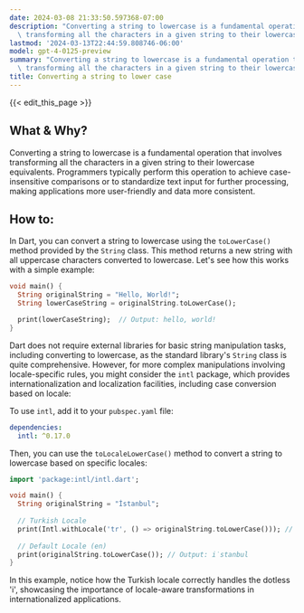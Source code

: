 ```yaml
---
date: 2024-03-08 21:33:50.597368-07:00
description: "Converting a string to lowercase is a fundamental operation that involves\
  \ transforming all the characters in a given string to their lowercase\u2026"
lastmod: '2024-03-13T22:44:59.808746-06:00'
model: gpt-4-0125-preview
summary: "Converting a string to lowercase is a fundamental operation that involves\
  \ transforming all the characters in a given string to their lowercase\u2026"
title: Converting a string to lower case
---
```


{{< edit_this_page >}}

## What & Why?

Converting a string to lowercase is a fundamental operation that involves transforming all the characters in a given string to their lowercase equivalents. Programmers typically perform this operation to achieve case-insensitive comparisons or to standardize text input for further processing, making applications more user-friendly and data more consistent.

## How to:

In Dart, you can convert a string to lowercase using the `toLowerCase()` method provided by the `String` class. This method returns a new string with all uppercase characters converted to lowercase. Let's see how this works with a simple example:

```dart
void main() {
  String originalString = "Hello, World!";
  String lowerCaseString = originalString.toLowerCase();

  print(lowerCaseString);  // Output: hello, world!
}
```

Dart does not require external libraries for basic string manipulation tasks, including converting to lowercase, as the standard library's `String` class is quite comprehensive. However, for more complex manipulations involving locale-specific rules, you might consider the `intl` package, which provides internationalization and localization facilities, including case conversion based on locale:

To use `intl`, add it to your `pubspec.yaml` file:

```yaml
dependencies:
  intl: ^0.17.0
```

Then, you can use the `toLocaleLowerCase()` method to convert a string to lowercase based on specific locales:

```dart
import 'package:intl/intl.dart';

void main() {
  String originalString = "İstanbul";
  
  // Turkish Locale
  print(Intl.withLocale('tr', () => originalString.toLowerCase())); // Output: istanbul
  
  // Default Locale (en)
  print(originalString.toLowerCase()); // Output: i̇stanbul
}
```

In this example, notice how the Turkish locale correctly handles the dotless 'i', showcasing the importance of locale-aware transformations in internationalized applications.
